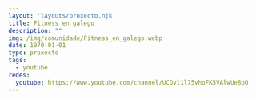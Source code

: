 ```yaml
---
layout: 'layouts/proxecto.njk'
title: Fitness en galego
description: ""
img: /img/comunidade/Fitness_en_galego.webp
date: 1970-01-01
type: proxecto
tags:
  - youtube
redes:
  youtube: https://www.youtube.com/channel/UCDvl1l75vhoFK5VAlwUe8bQ
---
```

